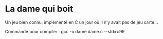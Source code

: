 La dame qui boit
===========

Un jeu bien connu, implémenté en C un jour où il n'y avait pas de jeu carte...

Commande pour compiler :
gcc -o dame dame.c --std=c99
